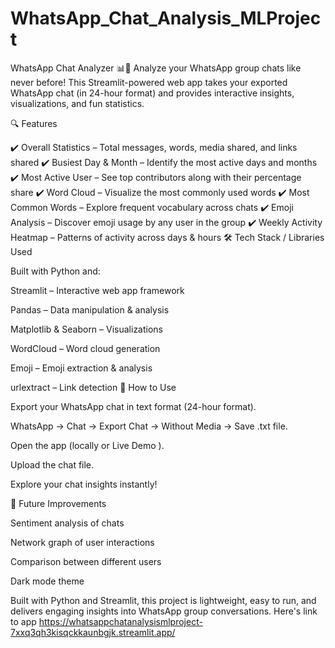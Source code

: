 # WhatsApp_Chat_Analysis_MLProject
WhatsApp Chat Analyzer 📊💬
Analyze your WhatsApp group chats like never before!
This Streamlit-powered web app takes your exported WhatsApp chat (in 24-hour format) and provides interactive insights, visualizations, and fun statistics.

🔍 Features

✔️ Overall Statistics – Total messages, words, media shared, and links shared
✔️ Busiest Day & Month – Identify the most active days and months
✔️ Most Active User – See top contributors along with their percentage share
✔️ Word Cloud – Visualize the most commonly used words
✔️ Most Common Words – Explore frequent vocabulary across chats
✔️ Emoji Analysis – Discover emoji usage by any user in the group
✔️ Weekly Activity Heatmap – Patterns of activity across days & hours
🛠️ Tech Stack / Libraries Used

Built with Python and:

Streamlit
 – Interactive web app framework

Pandas
 – Data manipulation & analysis

Matplotlib
 & Seaborn
 – Visualizations

WordCloud
 – Word cloud generation

Emoji
 – Emoji extraction & analysis

urlextract
 – Link detection
 📂 How to Use

Export your WhatsApp chat in text format (24-hour format).

WhatsApp → Chat → Export Chat → Without Media → Save .txt file.

Open the app (locally or Live Demo
).

Upload the chat file.

Explore your chat insights instantly!

🔮 Future Improvements

Sentiment analysis of chats

Network graph of user interactions

Comparison between different users

Dark mode theme

Built with Python and Streamlit, this project is lightweight, easy to run, and delivers engaging insights into WhatsApp group conversations.
Here's link to app https://whatsappchatanalysismlproject-7xxq3qh3kisqckkaunbgjk.streamlit.app/
